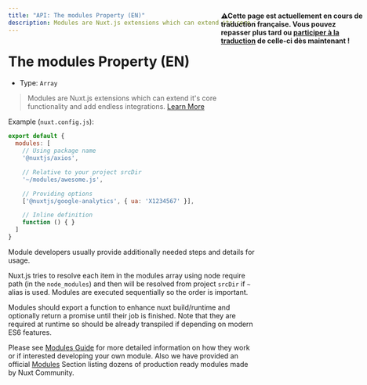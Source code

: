 ```yaml
---
title: "API: The modules Property (EN)"
description: Modules are Nuxt.js extensions which can extend its core functionality and add endless integrations.
---
```


# The modules Property (EN)

- Type: `Array`

> Modules are Nuxt.js extensions which can extend it's core functionality and add endless integrations.  [Learn More](/guide/modules)

Example (`nuxt.config.js`):

```js
export default {
  modules: [
    // Using package name
    '@nuxtjs/axios',

    // Relative to your project srcDir
    '~/modules/awesome.js',

    // Providing options
    ['@nuxtjs/google-analytics', { ua: 'X1234567' }],

    // Inline definition
    function () { }
  ]
}
```
Module developers usually provide additionally needed steps and details for usage.

Nuxt.js tries to resolve each item in the modules array using node require path (in the `node_modules`) and then will be resolved from project `srcDir` if `~` alias is used. Modules are executed sequentially so the order is important.

Modules should export a function to enhance nuxt build/runtime and optionally return a promise until their job is finished.
Note that they are required at runtime so should be already transpiled if depending on modern ES6 features.


Please see [Modules Guide](/guide/modules) for more detailed information on how they work or if interested developing your own module.
Also we have provided an official [Modules](https://github.com/nuxt-community/awesome-nuxt#modules) Section listing dozens of production ready modules made by Nuxt Community.

<p style="width: 294px;position: fixed; top : 64px; right: 4px;" class="Alert Alert--orange"><strong>⚠Cette page est actuellement en cours de traduction française. Vous pouvez repasser plus tard ou <a href="https://github.com/vuejs-fr/nuxt" target="_blank">participer à la traduction</a> de celle-ci dès maintenant !</strong></p>
